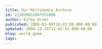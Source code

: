 ```yaml
---
title: Our Multimedia Archive
id: 111039012047551986
author: Kirby Urner
published: 2005-03-09T10:43:00.000-08:00
updated: 2006-11-15T11:42:55.098-08:00
blog: world_game
tags: 
---
```


